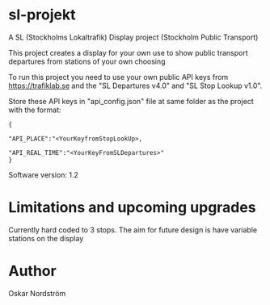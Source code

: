 # sl-projekt
A SL (Stockholms Lokaltrafik) Display project (Stockholm Public Transport)

This project creates a display for your own use to show public transport departures from stations of your own choosing

To run this project you need to use your own public API keys from https://trafiklab.se and the "SL Departures v4.0" and "SL Stop Lookup v1.0".

Store these API keys in "api_config.json" file at same folder as the project with the format:

    {

    "API_PLACE":"<YourKeyfromStopLookUp>,

    "API_REAL_TIME":"<YourKeyFromSLDepartures>"
    }

Software version: 1.2

# Limitations and upcoming upgrades

Currently hard coded to 3 stops. The aim for future design is have variable stations on the display



# Author
Oskar Nordström
